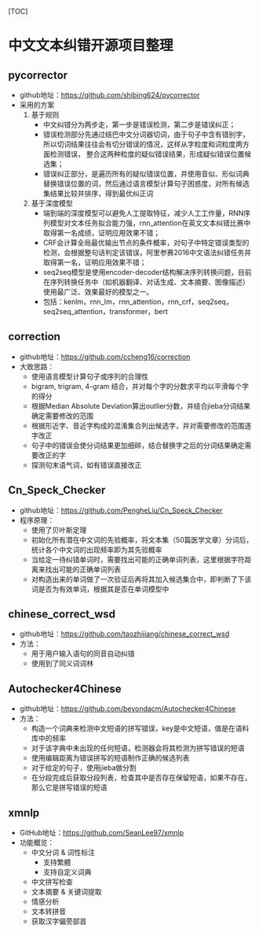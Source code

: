 [TOC]

# 中文文本纠错开源项目整理

## pycorrector

- github地址：<https://github.com/shibing624/pycorrector>
- 采用的方案
  1. 基于规则
     - 中文纠错分为两步走，第一步是错误检测，第二步是错误纠正；
     - 错误检测部分先通过结巴中文分词器切词，由于句子中含有错别字，所以切词结果往往会有切分错误的情况，这样从字粒度和词粒度两方面检测错误， 整合这两种粒度的疑似错误结果，形成疑似错误位置候选集；
     - 错误纠正部分，是遍历所有的疑似错误位置，并使用音似、形似词典替换错误位置的词，然后通过语言模型计算句子困惑度，对所有候选集结果比较并排序，得到最优纠正词
  2. 基于深度模型
     - 端到端的深度模型可以避免人工提取特征，减少人工工作量，RNN序列模型对文本任务拟合能力强，rnn_attention在英文文本纠错比赛中取得第一名成绩，证明应用效果不错；
     - CRF会计算全局最优输出节点的条件概率，对句子中特定错误类型的检测，会根据整句话判定该错误，阿里参赛2016中文语法纠错任务并取得第一名，证明应用效果不错；
     - seq2seq模型是使用encoder-decoder结构解决序列转换问题，目前在序列转换任务中（如机器翻译、对话生成、文本摘要、图像描述）使用最广泛、效果最好的模型之一。
     - 包括：kenlm，rnn_lm，rnn_attention，rnn_crf，seq2seq，seq2seq_attention，transformer，bert

## correction

- github地址：<https://github.com/ccheng16/correction>
- 大致思路：
  - 使用语言模型计算句子或序列的合理性
  - bigram, trigram, 4-gram 结合，并对每个字的分数求平均以平滑每个字的得分
  - 根据Median Absolute Deviation算出outlier分数，并结合jieba分词结果确定需要修改的范围
  - 根据形近字、音近字构成的混淆集合列出候选字，并对需要修改的范围逐字改正
  - 句子中的错误会使分词结果更加细碎，结合替换字之后的分词结果确定需要改正的字
  - 探测句末语气词，如有错误直接改正

## Cn_Speck_Checker

- github地址：<https://github.com/PengheLiu/Cn_Speck_Checker>
- 程序原理：
  - 使用了贝叶斯定理
  - 初始化所有潜在中文词的先验概率，将文本集（50篇医学文章）分词后，统计各个中文词的出现频率即为其先验概率
  - 当给定一待纠错单词时，需要找出可能的正确单词列表，这里根据字符距离来找出可能的正确单词列表
  - 对构造出来的单词做了一次验证后再将其加入候选集合中，即判断了下该词是否为有效单词，根据其是否在单词模型中

## chinese_correct_wsd

- github地址：<https://github.com/taozhijiang/chinese_correct_wsd>
- 方法：
  - 用于用户输入语句的同音自动纠错
  - 使用到了同义词词林

## Autochecker4Chinese

- github地址：<https://github.com/beyondacm/Autochecker4Chinese>
- 方法：
  - 构造一个词典来检测中文短语的拼写错误，key是中文短语，值是在语料库中的频率
  - 对于该字典中未出现的任何短语，检测器会将其检测为拼写错误的短语
  - 使用编辑距离为错误拼写的短语制作正确的候选列表
  - 对于给定的句子，使用jieba做分割
  - 在分段完成后获取分段列表，检查其中是否存在保留短语，如果不存在，那么它是拼写错误的短语

## xmnlp

- GitHub地址：<https://github.com/SeanLee97/xmnlp>
- 功能概览：
  - 中文分词 & 词性标注
    - 支持繁體
    - 支持自定义词典
  - 中文拼写检查
  - 文本摘要 & 关键词提取
  - 情感分析
  - 文本转拼音
  - 获取汉字偏旁部首

